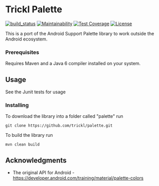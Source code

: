# Trickl Palette

[![build_status](https://travis-ci.com/trickl/palette.svg?branch=master)](https://travis-ci.com/trickl/palette)
[![Maintainability](https://api.codeclimate.com/v1/badges/68447bed3afc81bc7450/maintainability)](https://codeclimate.com/github/trickl/palette/maintainability)
[![Test Coverage](https://api.codeclimate.com/v1/badges/68447bed3afc81bc7450/test_coverage)](https://codeclimate.com/github/trickl/palette/test_coverage)
[![License](https://img.shields.io/badge/License-Apache%202.0-blue.svg)](https://opensource.org/licenses/Apache-2.0)

This is a port of the Android Support Palette library to work outside the Android ecosystem.

### Prerequisites

Requires Maven and a Java 6 compiler installed on your system.

## Usage

See the Junit tests for usage

### Installing

To download the library into a folder called "palette" run

```
git clone https://github.com/trickl/palette.git
```

To build the library run

```
mvn clean build
```

## Acknowledgments

* The original API for Android - https://developer.android.com/training/material/palette-colors
